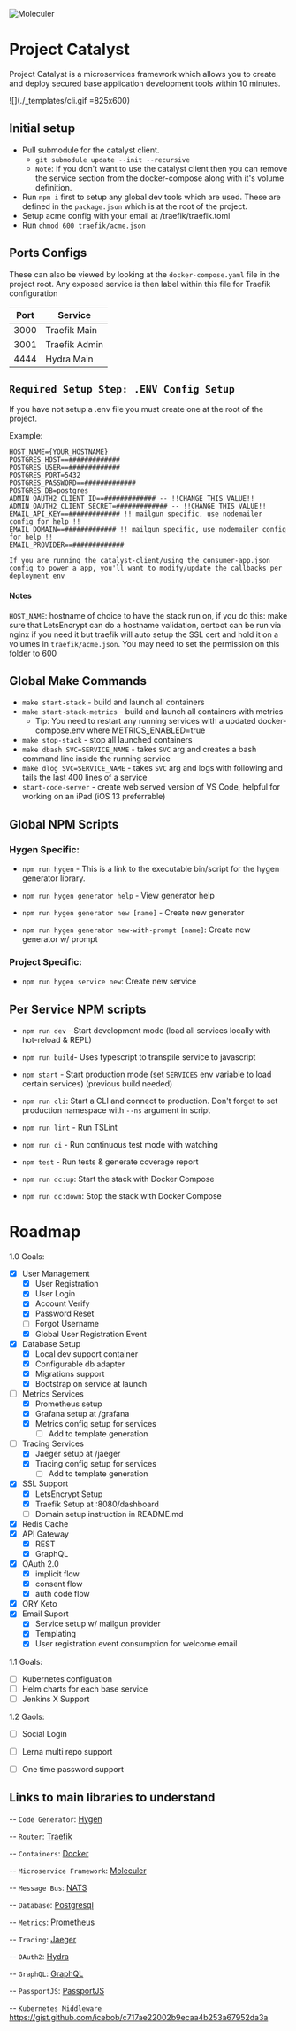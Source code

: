 
![Moleculer](https://badgen.net/badge/Powered%20by/Moleculer/0e83cd)

# Project Catalyst

Project Catalyst is a microservices framework which allows you to create and deploy secured base application development tools within 10 minutes.

![](./_templates/cli.gif =825x600)
	
## Initial setup

  
- Pull submodule for the catalyst client.
	- ```git submodule update --init --recursive```
	- `Note`: If you don't want to use the catalyst client then you can remove the service section from the docker-compose along with it's volume definition. 
- Run `npm i` first to setup any global dev tools which are used. These are defined in the `package.json` which is at the root of the project.
- Setup acme config with your email at /traefik/traefik.toml
- Run ```chmod 600 traefik/acme.json```

## Ports Configs

  

These can also be viewed by looking at the `docker-compose.yaml` file in the project root. Any exposed service is then label within this file for Traefik configuration

  

|Port |Service |
|----------------|-------------------------------|
|3000 |Traefik Main |
|3001 |Traefik Admin |
|4444 |Hydra Main |

## `Required Setup Step: .ENV Config Setup`

  

If you have not setup a .env file you must create one at the root of the project.

  

Example:

  
```
HOST_NAME={YOUR_HOSTNAME}
POSTGRES_HOST==#############
POSTGRES_USER==#############
POSTGRES_PORT=5432
POSTGRES_PASSWORD==#############
POSTGRES_DB=postgres
ADMIN_OAUTH2_CLIENT_ID==############# -- !!CHANGE THIS VALUE!!
ADMIN_OAUTH2_CLIENT_SECRET=############# -- !!CHANGE THIS VALUE!!
EMAIL_API_KEY==############# !! mailgun specific, use nodemailer config for help !!
EMAIL_DOMAIN==############# !! mailgun specific, use nodemailer config for help !!
EMAIL_PROVIDER==#############
```

`If you are running the catalyst-client/using the consumer-app.json config to power a app, you'll want to modify/update the callbacks per deployment env`

#### Notes  

`HOST_NAME`: hostname of choice to have the stack run on, if you do this: make sure that LetsEncrypt can do a hostname validation, certbot can be run via nginx if you need it but traefik will auto setup the SSL cert and hold it on a volumes in `traefik/acme.json`. You may need to set the permission on this folder to 600

## Global Make Commands
- `make start-stack` - build and launch all containers
- `make start-stack-metrics` - build and launch all containers with metrics
  - Tip: You need to restart any running services with a updated docker-compose.env where METRICS_ENABLED=true
- `make stop-stack` - stop all launched containers
- `make dbash SVC=SERVICE_NAME` - takes `SVC` arg and creates a bash command line inside the running service
- `make dlog SVC=SERVICE_NAME` - takes `SVC` arg and logs with following and tails the last 400 lines of a service
- `start-code-server` - create web served version of VS Code, helpful for working on an iPad (iOS 13 preferrable)

## Global NPM Scripts

  

### Hygen Specific:

- `npm run hygen` - This is a link to the executable bin/script for the hygen generator library.

- `npm run hygen generator help` - View generator help

- `npm run hygen generator new [name]` - Create new generator

- `npm run hygen generator new-with-prompt [name]`: Create new generator w/ prompt

### Project Specific:

- `npm run hygen service new`: Create new service

  

## Per Service NPM scripts

- `npm run dev` - Start development mode (load all services locally with hot-reload & REPL)

- `npm run build`- Uses typescript to transpile service to javascript

- `npm start` - Start production mode (set `SERVICES` env variable to load certain services) (previous build needed)

- `npm run cli`: Start a CLI and connect to production. Don't forget to set production namespace with `--ns` argument in script

- `npm run lint` - Run TSLint

- `npm run ci` - Run continuous test mode with watching

- `npm test` - Run tests & generate coverage report

- `npm run dc:up`: Start the stack with Docker Compose

- `npm run dc:down`: Stop the stack with Docker Compose

# Roadmap

1.0 Goals:
 - [x] User Management
	 - [x] User Registration
	 - [x] User Login
	 - [x] Account Verify
	 - [x] Password Reset
	 - [ ] Forgot Username
	 - [x] Global User Registration Event
 - [x] Database Setup
	 - [x] Local dev support container
	 - [x] Configurable db adapter
	 - [x] Migrations support
	 - [x] Bootstrap on service at launch
 - [ ] Metrics Services
	 - [x] Prometheus setup
	 - [x]  Grafana setup at /grafana
	 - [x]  Metrics config setup for services
		 - [ ] Add to template generation
 - [ ] Tracing Services
	 - [x] Jaeger setup at /jaeger
	 - [x] Tracing config setup for services
		 - [ ] Add to template generation
 - [x] SSL Support
	 - [x]  LetsEncrypt Setup
	 - [x]  Traefik Setup at :8080/dashboard
	 - [ ]  Domain setup instruction in README.md
 - [x] Redis Cache
 - [x] API Gateway
	 - [x] REST
	 - [x] GraphQL
 - [x] OAuth 2.0
   - [x] implicit flow
   - [x] consent flow
   - [x] auth code flow
 - [x] ORY Keto
 - [x] Email Suport
   - [x] Service setup w/ mailgun provider 
   - [x] Templating
   - [x] User registration event consumption for welcome email

1.1 Goals:
  - [ ] Kubernetes configuation
  - [ ] Helm charts for each base service
  - [ ] Jenkins X Support

1.2 Gaols: 
  - [ ] Social Login
  - [ ] Lerna multi repo support
  - [ ] One time password support


## Links to main libraries to understand

-- `Code Generator`: [Hygen](https://www.hygen.io/)

-- `Router`: [Traefik](https://docs.traefik.io/)

-- `Containers`: [Docker](https://docker.com/)

-- `Microservice Framework`: [Moleculer](http://moleculer.services/)

-- `Message Bus`: [NATS](https://nats-io.github.io/docs/)

-- `Database`: [Postgresql](https://www.postgresql.org/)

-- `Metrics`: [Prometheus](https://prometheus.io/)

-- `Tracing`: [Jaeger](https://www.jaegertracing.io/)

-- `OAuth2`: [Hydra](https://www.ory.sh/hydra)

-- `GraphQL`: [GraphQL](https://graphql.org/)

-- `PassportJS`: [PassportJS](https://passportjs.org)

-- `Kubernetes Middleware` https://gist.github.com/icebob/c717ae22002b9ecaa4b253a67952da3a
